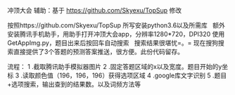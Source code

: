 冲顶大会 辅助：基于 https://github.com/Skyexu/TopSup 修改
 
按照https://github.com/Skyexu/TopSup 所写安装python3.6以及所需库
 
额外安装腾讯手机助手，用助手打开冲顶大会app，分辨率1280*720，DPI320
使用GetAppImg.py，题目出来后按回车自动搜索
 
搜索结果很堪忧=。=
现在搜狗搜索直接提供了3个答题的预测答案推送，很方便。此份代码留存。
 
流程：
1 .截取腾讯助手模拟器图片
2 .固定答题区域的x以及宽度。题目开始的y坐标
3 .读取颜色值（196，196，196）获得选项区域
4 .google库文字识别
5 .题目+选项搜索，输出查到的结果数。以及词频方法等
